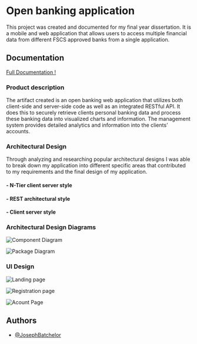 
# Open banking application

This project was created and documented for my final year dissertation. It is a mobile and web application that allows users to access multiple financial data from different FSCS approved banks from a single application.



## Documentation

[Full Documentation !](https://github.com/JosephBatchelor/Open-banking-Application-project/blob/main/Dissertation.pdf)

### Product description
The artifact created is an open banking web application that utilizes both client-side and server-side code as well as an integrated
RESTful API. It does this to securely retrieve clients personal banking data and process these banking data into visualized charts 
and information. The management system provides detailed analytics and information into the clients’ accounts.

### Architectural Design
Through analyzing and researching popular architectural designs I was able to break down my application into different specific 
areas that contributed to my requirements and the final design of my application.

#### - N-Tier client server style

#### - REST architectural style

#### - Client server style

### Architectural Design Diagrams 






![Component Diagram](https://github.com/JosephBatchelor/Open-banking-Application-project/blob/main/RDME/Figure5.png)

![Package Diagram](https://github.com/JosephBatchelor/Open-banking-Application-project/blob/main/RDME/Figure6.png)

### UI Design
![Landing page](https://github.com/JosephBatchelor/Open-banking-Application-project/blob/main/RDME/Figure14.png)

![Registration page](https://github.com/JosephBatchelor/Open-banking-Application-project/blob/main/RDME/figure16.png)

![Acount Page](https://github.com/JosephBatchelor/Open-banking-Application-project/blob/main/RDME/figure18.png)


## Authors

- [@JosephBatchelor](https://github.com/JosephBatchelor)

